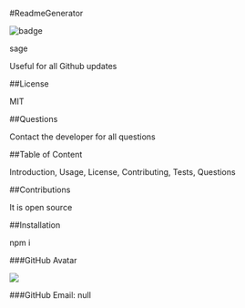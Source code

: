 #ReadmeGenerator

![badge](https://img.shields.io/badge/license-MIT-blue)

sage

Useful for all Github updates

##License

MIT

##Questions

Contact the developer for all questions

##Table of Content

Introduction, Usage, License, Contributing, Tests, Questions

##Contributions

It is open source

##Installation

npm i

###GitHub Avatar

![ ](https://avatars3.githubusercontent.com/u/58992132?v=4&s=48)

###GitHub Email: null

